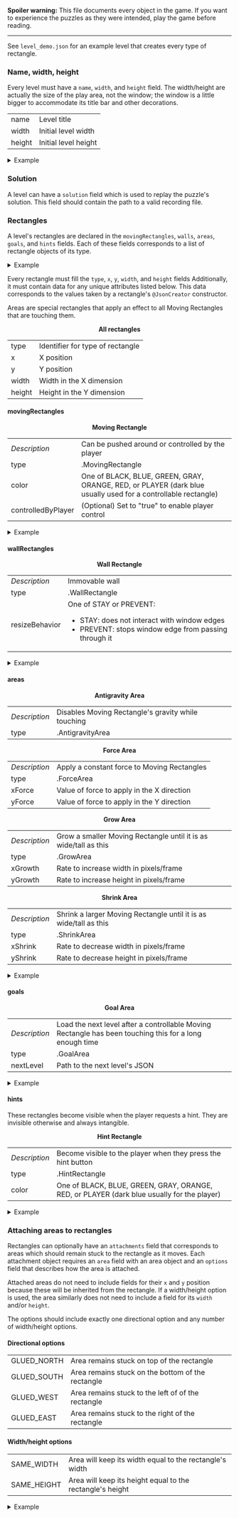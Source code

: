 **Spoiler warning:** This file documents every object in the game. If you want
to experience the puzzles as they were intended, play the game before reading.

___

See `level_demo.json` for an example level that creates every type of rectangle.

### Name, width, height

Every level must have a `name`, `width`, and `height` field. The width/height
are actually the size of the play area, not the window; the window is a little
bigger to accommodate its title bar and other decorations.

<table>
	<tr>
		<td>name</td>
		<td>Level title</td>
	</tr>
	<tr>
		<td>width</td>
		<td>Initial level width</td>
	</tr>
	<tr>
		<td>height</td>
		<td>Initial level height</td>
	</tr>
</table>

<details>
	<summary>Example</summary>
	
```
{
	"name": "Hello World!",
	"width": 800,
	"height": 500,
	"solution": "/solution.rec",
	...
}
```
</details>

### Solution

A level can have a `solution` field which is used to replay the puzzle's
solution. This field should contain the path to a valid recording file.

### Rectangles

A level's rectangles are declared in the `movingRectangles`, `walls`, `areas`,
`goals`, and `hints` fields. Each of these fields corresponds to a list of
rectangle objects of its type.

<details>
	<summary>Example</summary>
	
```
{
	...
	"movingRectangles": [
		...
	],
	"walls": [
		...
	],
	"areas": [
		...
	],
	"goals": [
		...
	],
	"hints": [
		...
	]
}
```
</details>

Every rectangle must fill the `type`, `x`, `y`, `width`, and `height` fields
Additionally, it must contain data for any unique attributes listed below. This
data corresponds to the values taken by a rectangle's `@JsonCreator` constructor.

Areas are special rectangles that apply an effect to all Moving Rectangles that
are touching them.

<p align="center"><b>All rectangles</b></p>
<table>
	<tr>
		<td>type</td>
		<td>Identifier for type of rectangle</td>
	</tr>
	<tr>
		<td>x</td>
		<td>X position</td>
	</tr>
	<tr>
		<td>y</td>
		<td>Y position</td>
	</tr>
	<tr>
		<td>width</td>
		<td>Width in the X dimension</td>
	</tr>
	<tr>
		<td>height</td>
		<td>Height in the Y dimension</td>
	</tr>
</table>

#### movingRectangles

<p align="center"><b>Moving Rectangle</b></p>
<table>
	<tr>
		<td><i>Description</i></td>
		<td>Can be pushed around or controlled by the player</td>
	</tr>
	<tr>
		<td>type</td>
		<td>.MovingRectangle</td>
	</tr>
	<tr>
		<td>color</td>
		<td>One of BLACK, BLUE, GREEN, GRAY, ORANGE, RED, or PLAYER (dark blue
			usually used for a controllable rectangle)</td>
	</tr>
	<tr>
		<td>controlledByPlayer</td>
		<td>(Optional) Set to "true" to enable player control</td>
	</tr>
</table>

<details>
	<summary>Example</summary>
	
```
{
	"type": ".MovingRectangle",
	"controlledByPlayer": "true",
	"x": 250,
	"y": 470,
	"width": 20,
	"height": 20,
	"color": "PLAYER"
}
```
</details>

#### wallRectangles

<p align="center"><b>Wall Rectangle</b></p>
<table>
	<tr>
		<td><i>Description</i>
		<td>Immovable wall</td>
	</tr>
	<tr>
		<td>type</td>
		<td>.WallRectangle</td>
	</tr>
	<tr>
		<td>resizeBehavior</td>
		<td>One of STAY or PREVENT:
			<ul>
				<li>STAY: does not interact with window edges
				<li>PREVENT: stops window edge from passing through it
			</ul>
		</td>
	</tr>
</table>

<details>
	<summary>Example</summary>
	
```
{
	"type": ".WallRectangle",
	"x": 0,
	"y": 0,
	"width": 800,
	"height": 10,
	"resizeBehavior": "STAY"
}
```
</details>

#### areas

<p align="center"><b>Antigravity Area</b></p>
<table>
	<tr>
		<td><i>Description</i></td>
		<td>Disables Moving Rectangle's gravity while touching</td>
	</tr>
	<tr>
		<td>type</td>
		<td>.AntigravityArea</td>
	</tr>
</table>
<p align="center"><b>Force Area</b></p>
<table>
	<tr>
		<td><i>Description</i></td>
		<td>Apply a constant force to Moving Rectangles</td>
	</tr>
	<tr>
		<td>type</td>
		<td>.ForceArea</td>
	</tr>
	<tr>
		<td>xForce</td>
		<td>Value of force to apply in the X direction</td>
	</tr>
	<tr>
		<td>yForce</td>
		<td>Value of force to apply in the Y direction</td>
	</tr>
</table>
<p align="center"><b>Grow Area</b></p>
<table>
	<tr>
		<td><i>Description</i></td>
		<td>Grow a smaller Moving Rectangle until it is as wide/tall as this
			</td>
	</tr>
	<tr>
		<td>type</td>
		<td>.GrowArea</td>
	</tr>
	<tr>
		<td>xGrowth</td>
		<td>Rate to increase width in pixels/frame</td>
	</tr>
	<tr>
		<td>yGrowth</td>
		<td>Rate to increase height in pixels/frame</td>
	</tr>
</table>
<p align="center"><b>Shrink Area</b></p>
<table>
	<tr>
		<td><i>Description</i></td>
		<td>Shrink a larger Moving Rectangle until it is as wide/tall as this
			</td>
	</tr>
	<tr>
		<td>type</td>
		<td>.ShrinkArea</td>
	</tr>
	<tr>
		<td>xShrink</td>
		<td>Rate to decrease width in pixels/frame</td>
	</tr>
	<tr>
		<td>yShrink</td>
		<td>Rate to decrease height in pixels/frame</td>
	</tr>
</table>

<details>
	<summary>Example</summary>
	
```
{
	"type": ".GrowArea",
	"x": 0,
	"y": 430,
	"width": 20,
	"height": 50,
	"xGrowth": 0,
	"yGrowth": 1
}
```
</details>

#### goals

<p align="center"><b>Goal Area</b></p>
<table>
	<tr>
		<td><i>Description</i></td>
		<td>Load the next level after a controllable Moving Rectangle has been
			touching this for a long enough time</td>
	</tr>
	<tr>
		<td>type</td>
		<td>.GoalArea</td>
	</tr>
	<tr>
		<td>nextLevel</td>
		<td>Path to the next level's JSON</td>
	</tr>
</table>

<details>
	<summary>Example</summary>
	
```
{
	"type": ".GoalArea",
	"x": 280,
	"y": 630,
	"width": 50,
	"height": 50,
	"nextLevel": "/level_1.json"
}
```
</details>

#### hints

These rectangles become visible when the player requests a hint. They are
invisible otherwise and always intangible.

<p align="center"><b>Hint Rectangle</b></p>
<table>
	<tr>
		<td><i>Description</i></td>
		<td>Become visible to the player when they press the hint button</td>
	</tr>
	<tr>
		<td>type</td>
		<td>.HintRectangle</td>
	</tr>
	<tr>
		<td>color</td>
		<td>One of BLACK, BLUE, GREEN, GRAY, ORANGE, RED, or PLAYER (dark blue
			usually for the player)</td>
	</tr>
</table>

<details>
	<summary>Example</summary>
	
```
{
	"type": ".HintRectangle",
	"x": 440,
	"y": 460,
	"width": 30,
	"height": 30,
	"color": "GREEN"
}
```
</details>

### Attaching areas to rectangles

Rectangles can optionally have an `attachments` field that corresponds to areas
which should remain stuck to the rectangle as it moves. Each attachment object
requires an `area` field with an area object and an `options` field that
describes how the area is attached.

Attached areas do not need to include fields for their `x` and `y` position
because these will be inherited from the rectangle. If a width/height option is
used, the area similarly does not need to include a field for its `width` and/or
`height`.

The options should include exactly one directional option and any number of
width/height options.

#### Directional options

<table>
	<tr>
		<td>GLUED_NORTH</td>
		<td>Area remains stuck on top of the rectangle</td>
	</tr>
	<tr>
		<td>GLUED_SOUTH</td>
		<td>Area remains stuck on the bottom  of the rectangle</td>
	</tr>
	<tr>
		<td>GLUED_WEST</td>
		<td>Area remains stuck to the left of of the rectangle</td>
	</tr>
	<tr>
		<td>GLUED_EAST</td>
		<td>Area remains stuck to the right of the rectangle</td>
	</tr>
</table>

#### Width/height options

<table>
	<tr>
		<td>SAME_WIDTH</td>
		<td>Area will keep its width equal to the rectangle's width</td>
	</tr>
	<tr>
		<td>SAME_HEIGHT</td>
		<td>Area will keep its height equal to the rectangle's height</td>
	</tr>
</table>

<details>
	<summary>Example</summary>
	
```
{
	"type": ".MovingRectangle",
	...
	"attachments": [
		{
			"area": {
				"type": ".GrowArea",
				"width": 60,
				"xGrowth": 1,
				"yGrowth": 0
			},
			"options": ["GLUED_WEST", "SAME_HEIGHT"]
		},
		{
			"area": {
				"type": ".ShrinkArea",
				"height": 10,
				"xShrink": 1,
				"yShrink": 0
			},
			"options": ["GLUED_NORTH", "SAME_WIDTH"]
		}
	]
}
```
</details>
